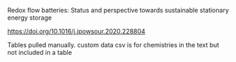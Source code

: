 Redox flow batteries: Status and perspective towards sustainable stationary energy storage

https://doi.org/10.1016/j.jpowsour.2020.228804

Tables pulled manually. custom data csv is for chemistries in the text but not included in a table